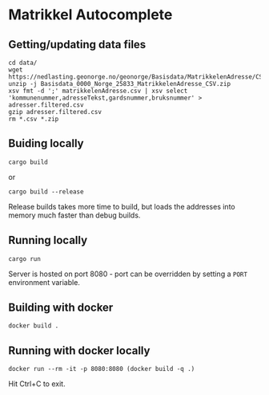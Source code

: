 # Matrikkel Autocomplete

## Getting/updating data files

```
cd data/
wget https://nedlasting.geonorge.no/geonorge/Basisdata/MatrikkelenAdresse/CSV/Basisdata_0000_Norge_25833_MatrikkelenAdresse_CSV.zip
unzip -j Basisdata_0000_Norge_25833_MatrikkelenAdresse_CSV.zip
xsv fmt -d ';' matrikkelenAdresse.csv | xsv select 'kommunenummer,adresseTekst,gardsnummer,bruksnummer' > adresser.filtered.csv
gzip adresser.filtered.csv
rm *.csv *.zip
```

## Buiding locally

```
cargo build
```

or

```
cargo build --release
```

Release builds takes more time to build, but loads the addresses into memory much faster than debug builds.

## Running locally

```
cargo run
```

Server is hosted on port 8080 - port can be overridden by setting a `PORT` environment variable.

## Building with docker

```
docker build .
```

## Running with docker locally

```
docker run --rm -it -p 8080:8080 (docker build -q .)
```

Hit Ctrl+C to exit.
